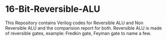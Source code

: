 # 16-Bit-Reversible-ALU
This Repository contains Verilog codes for Reversible ALU and Non Reversible ALU and the comparision report for both.
Reversible ALU is made of reversible gates, example: Fredkin gate, Feyman gate to name a few. 
